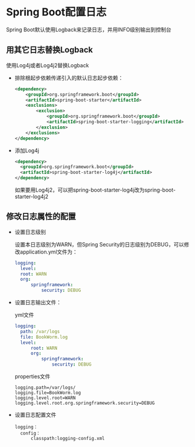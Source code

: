 # Spring Boot配置日志

Spring Boot默认使用Logback来记录日志，并用INFO级别输出到控制台

## 用其它日志替换Logback

使用Log4j或者Log4j2替换Logback

- 排除根起步依赖传递引入的默认日志起步依赖：

  ```xml
  <dependency>
      <groupId>org.springframework.boot</groupId>
      <artifactId>spring-boot-starter</artifactId>
      <exclusions>
          <exclusion>
              <groupId>org.springframework.boot</groupId>
              <artifactId>spring-boot-starter-logging</artifactId>
          </exclusion>
      </exclusions>
  </dependency>
  ```

- 添加Log4j

  ```xml
  <dependency>
  	<groupId>org.springframework.boot</groupId>
  	<artifactId>spring-boot-starter-log4j</artifactId>
  </dependency>
  ```

  如果要用Log4j2，可以把spring-boot-starter-log4j改为spring-boot-starter-log4j2

## 修改日志属性的配置

- 设置日志级别

  设置本日志级别为WARN，但Spring Security的日志级别为DEBUG，可以修改application.yml文件为：

  ```yml
  logging:
  	level:
  	root: WARN
  	org:
  		springframework:
  			security: DEBUG
  ```

- 设置日志输出文件：

  yml文件

  ```yml
  logging:
  	path: /var/logs
  	file: BookWorm.log
  	level:
  		root: WARN
  		org:
  			springframework:
  				security: DEBUG
  ```

  properties文件

  ```properties
  logging.path=/var/logs/
  logging.file=BookWorm.log
  logging.level.root=WARN
  logging.level.root.org.springframework.security=DEBUG
  ```

- 设置日志配置文件

  ```
  logging：
  	config：
  		classpath:logging-config.xml
  ```

